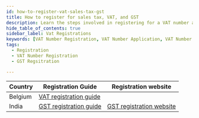 ```yaml
---
id: how-to-register-vat-sales-tax-gst
title: How to register for sales tax, VAT, and GST
description: Learn the steps involved in registering for a VAT number and the requirements for businesses operating in different countries.
hide_table_of_contents: true
sidebar_label: Vat Registrations 
keywords: [VAT Number Registration, VAT Number Application, VAT Number Renewal, VAT Number Transfer, VAT Number Change, register for vat number,vat number registration online,vat number registration form, vat number registration requirements, vat number registration deadline]
tags:
  - Registration
  - VAT Number Registration
  - GST Regsitration

---
```

|Country| Registration Guide|Registration website|
|--|--|--|
|Belgium|[VAT registration guide](https://business.belgium.be/en/setting_up_your_business/registration_with_the_vat_authorities)| |
|India|[GST registration guide](https://cbic-gst.gov.in/faqs-user-manual-new-gst-registration.html)|[GST registration website](https://reg.gst.gov.in/registration/)|
